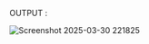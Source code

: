 








 OUTPUT :
 
![Screenshot 2025-03-30 221825](https://github.com/user-attachments/assets/981afec5-ff16-499e-951a-43041c8e6ac7)
